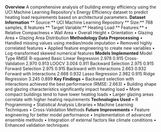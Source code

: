 **Overview**
A comprehensive analysis of building energy efficiency using the UCI Machine Learning Repository's Energy Efficiency dataset to predict heating load requirements based on architectural parameters.
**Dataset Information**
**	Source:** UCI Machine Learning Repository
**	Size:** 768 samples, 8 features
**	Target Variable:** Heating Load
**	Features:**
  •	Relative Compactness
  •	Wall Area
  •	Overall Height
  •	Orientation
  •	Glazing Area
  •	Glazing Area Distribution
**Methodology
Data Preprocessing**
•	Handled missing values using median/mode imputation
•	Removed highly correlated features
•	Applied feature engineering to create new variables
•	Log-transformed skewed numerical features
**Models Implemented**
Model Type                  RMSE	   R-squared
Basic Linear Regression	    2.978	   0.915
Cross-Validation	          2.970	   0.913
LOOCV	                      3.004	   0.911
Backward Selection	        2.975	   0.915
Forward Selection	          2.975	   0.915
Backward with Interactions	2.663    0.932
Forward with Interactions	  2.668	   0.932
Lasso Regression	          2.982	   0.915
Ridge Regression	          3.245	   0.899
**Key Findings**
•	Backward selection with interactions achieved the best performance (RMSE: 2.663)
•	Building shape and glazing characteristics significantly impact heating load
•	More compact buildings tend to have lower heating loads
•	Larger glazing areas correlate with higher heating requirements
**Technologies Used**
•	R Programming
•	Statistical Analysis Libraries
•	Machine Learning Techniques
•	Cross-Validation Methods
**Future Improvements**
•	Feature engineering for better model performance
•	Implementation of advanced ensemble methods
•	Integration of external factors like climate conditions
•	Enhanced validation techniques

